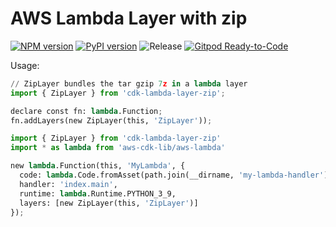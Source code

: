 # AWS Lambda Layer with zip

[![NPM version](https://badge.fury.io/js/cdk-lambda-layer-zip.svg)](https://badge.fury.io/js/cdk-lambda-layer-zip)
[![PyPI version](https://badge.fury.io/py/cdk-lambda-layer-zip.svg)](https://badge.fury.io/py/cdk-lambda-layer-zip)
![Release](https://github.com/clarencetw/cdk-lambda-layer-zip/workflows/release/badge.svg)
[![Gitpod Ready-to-Code](https://img.shields.io/badge/Gitpod-ready--to--code-blue?logo=gitpod)](https://gitpod.io/#https://github.com/clarencetw/cdk-lambda-layer-zip)

Usage:

```python
// ZipLayer bundles the tar gzip 7z in a lambda layer
import { ZipLayer } from 'cdk-lambda-layer-zip';

declare const fn: lambda.Function;
fn.addLayers(new ZipLayer(this, 'ZipLayer'));
```

```python
import { ZipLayer } from 'cdk-lambda-layer-zip'
import * as lambda from 'aws-cdk-lib/aws-lambda'

new lambda.Function(this, 'MyLambda', {
  code: lambda.Code.fromAsset(path.join(__dirname, 'my-lambda-handler')),
  handler: 'index.main',
  runtime: lambda.Runtime.PYTHON_3_9,
  layers: [new ZipLayer(this, 'ZipLayer')]
});
```
